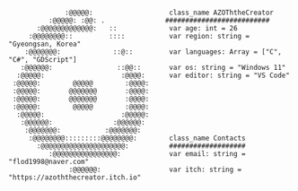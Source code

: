 <!-- ## Hi there 👋 -->
```gdscript

              :@@@@@:                   class_name AZOThtheCreator
          :@@@@@: :@@: .               ##########################
       :@@@@@@@@@@@@@:   ::             var age: int = 26
     :@@@@@@@@::         ::::           var region: string = "Gyeongsan, Korea"
    :@@@@@@@:             ::@::         var languages: Array = ["C", "C#", "GDScript"]
   :@@@@@@:                ::@@::       var os: string = "Windows 11"
  :@@@@@:                   :@@@@:      var editor: string = "VS Code"
 :@@@@@:        @@@@@        :@@@@:     
 :@@@@@:       @@@@@@@       :@@@@:     
 :@@@@@:       @@@@@@@       :@@@@:     
 :@@@@@:        @@@@@        :@@@@:     
  :@@@@@:                   :@@@@@:     
   :@@@@@@:               :@@@@@@:      
    :@@@@@@@:           :@@@@@@@:       
     :@@@@@@@@:::::::::@@@@@@@@:        class_name Contacts
       :@@@@@@@@@@@@@@@@@@@@@:          ###################
          :@@@@@@@@@@@@@@@@:            var email: string = "flod1998@naver.com"
               :@@@@@@:                 var itch: string = "https://azoththecreator.itch.io"

```
<!--
**azoththecreator/azoththecreator** is a ✨ _special_ ✨ repository because its `README.md` (this file) appears on your GitHub profile.

Here are some ideas to get you started:

- 🔭 I’m currently working on ...
- 🌱 I’m currently learning ...
- 👯 I’m looking to collaborate on ...
- 🤔 I’m looking for help with ...
- 💬 Ask me about ...
- 📫 How to reach me: ...
- 😄 Pronouns: ...
- ⚡ Fun fact: ...
-->
